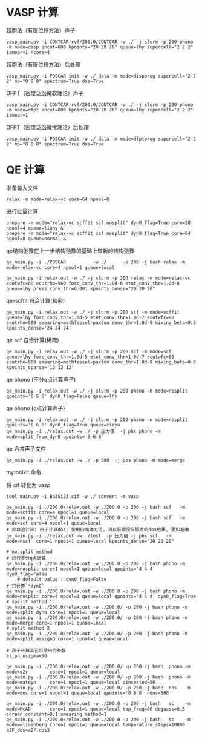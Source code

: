 # VASP 计算
超胞法（有限位移方法）声子
```shell
vasp_main.py -i CONTCAR-rvf/200.0/CONTCAR -w ./ -j slurm -p 200 phono -m mode=disp encut=800 kpoints="20 20 20" queue=lhy supercell="2 2 2" ismear=1 ncore=4
```

超胞法（有限位移方法）后处理
```shell
vasp_main.py -i POSCAR-init -w ./ data -m mode=dispprog supercell="2 2 2" mp="8 8 8" spectrum=True dos=True
```

DFPT（密度泛函微软理论）声子
```shell
vasp_main.py -i CONTCAR-rvf/200.0/CONTCAR -w ./ -j slurm -p 200 phono -m mode=dfpt encut=800 kpoints="20 20 20" queue=lhy supercell="2 2 2" ismear=1
```
DFPT（密度泛函微扰理论）后处理
```shell
vasp_main.py -i POSCAR-init -w ./ data -m mode=dfptprog supercell="2 2 2" mp="8 8 8" spectrum=True dos=True
```


# QE 计算

准备输入文件
```shell
relax -m mode=relax-vc core=64 npool=8
```

进行批量计算
```shell
prepare -m mode="relax-vc scffit scf nosplit" dyn0_flag=True core=28 npool=4 queue=liuhy &
prepare -m mode="relax-vc scffit scf nosplit" dyn0_flag=True core=64 npool=8 queue=normal &
```


qe结构弛豫在上一步结构弛豫的基础上做新的结构弛豫
```shell
qe_main.py -i ./POSCAR          -w ./      -p 200 -j bash relax -m mode=relax-vc core=4 npool=1 queue=local
```
```shell
qe_main.py -i relax.out -w ./ -j slurm -p 200 relax -m mode=relax-vc ecutwfc=80 ecutrho=960 forc_conv_thr=1.0d-6 etot_conv_thr=1.0d-8 queue=lhy press_conv_thr=0.001 kpoints_dense="20 20 20"
```

qe-scffit 自洽计算(稠密)
```shell
qe_main.py -i relax.out -w ./ -j slurm -p 200 scf -m mode=scffit queue=lhy forc_conv_thr=1.0d-5 etot_conv_thr=1.0d-7 ecutwfc=80 ecutrho=960 smearing=methfessel-paxton conv_thr=1.0d-9 mixing_beta=0.8 kpoints_dense='24 24 24'
```


qe scf 自洽计算(稀疏)
```shell
qe_main.py -i relax.out -w ./ -j slurm -p 200 scf -m mode=scf queue=lhy forc_conv_thr=1.0d-5 etot_conv_thr=1.0d-7 ecutwfc=80 ecutrho=960 smearing=methfessel-paxton conv_thr=1.0d-9 mixing_beta=0.8 kpoints_sparse='12 12 12'
```

qe phono (不分q点计算声子)
```shell
qe_main.py -i relax.out -w ./ -j slurm -p 200 phono -m mode=nosplit qpoints='6 6 6' dyn0_flag=False queue=lhy
```

qe phono (q点计算声子)
```shell
qe_main.py -i relax.out -w ./ -j slurm -p 200 phono -m mode=nosplit qpoints='6 6 6' dyn0_flag=True queue=xieyu
qe_main.py -i ./relax.out -w ./ -p 压力值  -j pbs phono -m mode=split_from_dyn0 qpoints='6 6 6' 
```

qe 合并声子文件
```shell
qe_main.py -i ./relax.out -w ./ -p 300  -j pbs phono -m mode=merge
```



mytoolkit 命令

将 cif 转化为 vasp
```shell
tool_main.py -i Ba3Si23.cif -w ./ convert -m vasp
```




    
    qe_main.py -i ./200.0/relax.out -w ./200.0 -p 200 -j bash scf   -m mode=scffit core=4 npool=1 queue=local
    qe_main.py -i ./200.0/relax.out -w ./200.0 -p 200 -j bash scf   -m mode=scf core=4 npool=1 queue=local
    # 非自洽计算: 用于计算dos, 使用四面体方法, 可以获得没有展宽的dos结果, 更加准确
    qe_main.py -i ./relax.out -w ./test  -p 压力值 -j pbs scf   -m mode=nscf  core=1 npool=1 queue=local kpoints_dense="20 20 20"

    # no split method
    # 进行不分q点计算
    qe_main.py -i ./200.0/relax.out -w ./200.0 -p 200 -j bash phono -m mode=nosplit core=1 npool=1 queue=local qpoints='4 4 4' dyn0_flag=False 
        # default value : dyn0_flag=False
    # 只计算`*dyn0`
    qe_main.py -i ./200.0/relax.out -w ./200.0 -p 200 -j bash phono -m mode=nosplit core=4 npool=1 queue=local qpoints='4 4 4' dyn0_flag=True
    # spilit method 1
    qe_main.py -i ./200.0/relax.out -w ./200.0/ -p 200 -j bash phono -m mode=split_dyn0 core=1 npool=1 queue=local
    qe_main.py -i ./200.0/relax.out -w ./200.0/ -p 200 -j bash phono -m mode=merge core=1 npool=1 queue=local
    # split method 2
    qe_main.py -i ./200.0/relax.out -w ./200.0/ -p 200 -j bash phono -m mode=split_assignQ core=1 npool=1 queue=local

    # 声子计算其它可使用的参数
    el_ph_nsigma=50  

    qe_main.py -i ./200.0/relax.out -w ./200.0/ -p 200 -j bash  phono -m mode=q2r        core=1 npool=1 queue=local
    qe_main.py -i ./200.0/relax.out -w ./200.0/ -p 200 -j bash  phono -m mode=matdyn     core=1 npool=1 queue=local qinserted=50
    qe_main.py -i ./200.0/relax.out -w ./200.0/ -p 200 -j bash  dos   -m mode=dos core=1 npool=1 queue=local qpoints='8 8 8' ndos=500 

    qe_main.py -i ./200.0/relax.out -w ./200.0 -p 200 -j bash   sc    -m mode=McAD       core=1 npool=1 queue=local top_freq=80 deguass=0.5 screen_constant=0.1 smearing_method=1
    qe_main.py -i ./200.0/relax.out -w ./200.0 -p 200 -j bash   sc    -m mode=eliashberg core=1 npool=1 queue=local temperature_steps=10000 a2F_dos=a2F.dos3